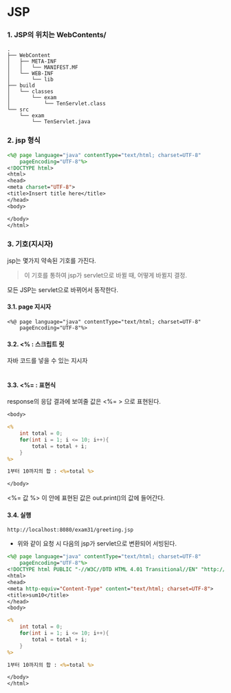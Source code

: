 
# JSP  

### 1. JSP의 위치는 WebContents/  

```
.
├── WebContent
│   ├── META-INF
│   │   └── MANIFEST.MF
│   └── WEB-INF
│       └── lib
├── build
│   └── classes
│       └── exam
│           └── TenServlet.class
└── src
    └── exam
        └── TenServlet.java
```

### 2. jsp 형식  

```jsp
<%@ page language="java" contentType="text/html; charset=UTF-8"
    pageEncoding="UTF-8"%>
<!DOCTYPE html>
<html>
<head>
<meta charset="UTF-8">
<title>Insert title here</title>
</head>
<body>

</body>
</html>
```

### 3. 기호(지시자)  

jsp는 몇가지 약속된 기호를 가진다.
>이 기호를 통하여 jsp가 servlet으로 바뀔 때, 어떻게 바뀔지 결정. 

모든 JSP는 servlet으로 바뀌어서 동작한다.  

#### 3.1. page 지시자  
```
<%@ page language="java" contentType="text/html; charset=UTF-8"
    pageEncoding="UTF-8"%>
```

#### 3.2. <% : 스크립트 릿   
자바 코드를 넣을 수 있는 지시자  
<br/>

#### 3.3. <%= : 표현식  
response의 응답 결과에 보여줄 값은 <%= > 으로 표현된다.  
```jsp
<body>

<% 
    int total = 0;
    for(int i = 1; i <= 10; i++){
        total = total + i;
    }
%>

1부터 10까지의 합 : <%=total %>

</body>
```
<%= 값 %> 이 안에 표현된 값은 out.print()의 값에 들어간다.  

#### 3.4. 실행  
```
http://localhost:8080/exam31/greeting.jsp
```
* 위와 같이 요청 시 다음의 jsp가 servlet으로 변환되어 서빙된다.  
```jsp
<%@ page language="java" contentType="text/html; charset=UTF-8"
    pageEncoding="UTF-8"%>
<!DOCTYPE html PUBLIC "-//W3C//DTD HTML 4.01 Transitional//EN" "http://www.w3.org/TR/html4/loose.dtd">
<html>
<head>
<meta http-equiv="Content-Type" content="text/html; charset=UTF-8">
<title>sum10</title>
</head>
<body>

<% 
    int total = 0;
    for(int i = 1; i <= 10; i++){
        total = total + i;
    }
%>

1부터 10까지의 합 : <%=total %>

</body>
</html>
```

